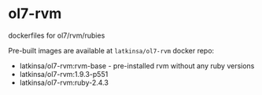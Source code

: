# ol7-rvm
dockerfiles for ol7/rvm/rubies

Pre-built images are available at `latkinsa/ol7-rvm` docker repo:

* latkinsa/ol7-rvm:rvm-base - pre-installed rvm without any ruby versions
* latkinsa/ol7-rvm:1.9.3-p551
* latkinsa/ol7-rvm:ruby-2.4.3
